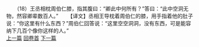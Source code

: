 　　（18）王丞相枕周伯仁膝，指其腹曰：“卿此中何所有？”答曰：“此中空洞无物，然容卿辈数百人。”
　　【译文】丞相王导枕着周伯仁的膝，用手指着他的肚子说：“你这里有什么东西？”周伯仁回答说：“这里空空洞洞，没有东西，可是能容纳下几百个像你这样的人。”
<br>[上一篇](25_17) [回卷首](25_00) [下一篇](25_19)
